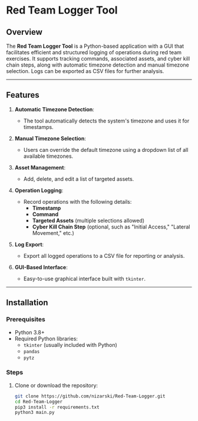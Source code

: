 # Red Team Logger Tool

## Overview
The **Red Team Logger Tool** is a Python-based application with a GUI that facilitates efficient and structured logging of operations during red team exercises. It supports tracking commands, associated assets, and cyber kill chain steps, along with automatic timezone detection and manual timezone selection. Logs can be exported as CSV files for further analysis.

---

## Features

1. **Automatic Timezone Detection**:
   - The tool automatically detects the system's timezone and uses it for timestamps.

2. **Manual Timezone Selection**:
   - Users can override the default timezone using a dropdown list of all available timezones.

3. **Asset Management**:
   - Add, delete, and edit a list of targeted assets.

4. **Operation Logging**:
   - Record operations with the following details:
     - **Timestamp**
     - **Command**
     - **Targeted Assets** (multiple selections allowed)
     - **Cyber Kill Chain Step** (optional, such as "Initial Access," "Lateral Movement," etc.)

5. **Log Export**:
   - Export all logged operations to a CSV file for reporting or analysis.

6. **GUI-Based Interface**:
   - Easy-to-use graphical interface built with `tkinter`.

---

## Installation

### Prerequisites
- Python 3.8+
- Required Python libraries:
  - `tkinter` (usually included with Python)
  - `pandas`
  - `pytz`

### Steps
1. Clone or download the repository:
   ```bash
   git clone https://github.com/nizarski/Red-Team-Logger.git
   cd Red-Team-Logger
   pip3 install -r requirements.txt
   python3 main.py
